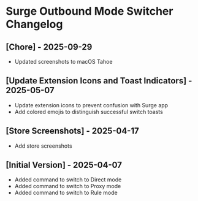 # Surge Outbound Mode Switcher Changelog

## [Chore] - 2025-09-29

- Updated screenshots to macOS Tahoe

## [Update Extension Icons and Toast Indicators] - 2025-05-07

- Update extension icons to prevent confusion with Surge app
- Add colored emojis to distinguish successful switch toasts

## [Store Screenshots] - 2025-04-17

- Add store screenshots

## [Initial Version] - 2025-04-07

- Added command to switch to Direct mode
- Added command to switch to Proxy mode
- Added command to switch to Rule mode
